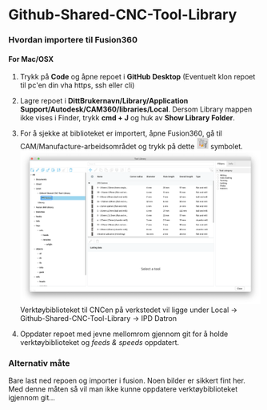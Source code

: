 # Github-Shared-CNC-Tool-Library

 
### Hvordan importere til Fusion360

#### For Mac/OSX

1. Trykk på **Code** og åpne repoet i **GitHub Desktop** (Eventuelt klon repoet til pc'en din vha https, ssh eller cli)

2. Lagre repoet i **DittBrukernavn/Library/Application Support/Autodesk/CAM360/libraries/Local**. Dersom Library mappen ikke vises i Finder, trykk **cmd + J** og huk av **Show Library Folder**.

3. For å sjekke at biblioteket er importert, åpne Fusion360, gå til CAM/Manufacture-arbeidsområdet og trykk på dette 
![Tool Library Button](https://github.com/tckaland/Github-Shared-CNC-Tool-Library/blob/master/ToolLibrarySymbol.png?raw=true)
 symbolet. 
 ![Tool Library Location](https://github.com/tckaland/Github-Shared-CNC-Tool-Library/blob/master/ToolLibraryInFusion.png?raw=true)
 Verktøybiblioteket til CNCen på verkstedet vil ligge under Local -> Github-Shared-CNC-Tool-Library -> IPD Datron

3. Oppdater repoet med jevne mellomrom gjennom git for å holde verktøybiblioteket og *feeds & speeds* oppdatert.


### Alternativ måte

Bare last ned repoen og importer i fusion. Noen bilder er sikkert fint her. Med denne måten så vil man ikke kunne oppdatere verktøybiblioteket igjennom git...
